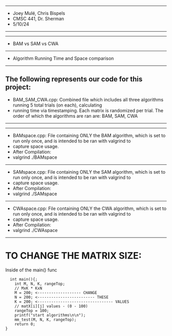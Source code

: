 ****************************
* Joey Mulé, Chris Bispels 
* CMSC 441, Dr. Sherman	  
* 5/10/24		   
****************************
-----------------------------------------------
- BAM vs SAM vs CWA                           
-----------------------------------------------
- Algorithm Running Time and Space comparison 
-----------------------------------------------

The following represents our code for this project:
------------------------------------------------------------------------------------------------------------------------------------
- BAM_SAM_CWA.cpp: Combined file which includes all three algorithms running 5 total trials (on each), calculating		   
- running time via timestamping. Each matrix is randomized per trial. The order of which the algorithms are ran are: BAM, SAM, CWA 
------------------------------------------------------------------------------------------------------------------------------------
-----------------------------------------------------------------------------------------------------------------------------------
- BAMspace.cpp: File containing ONLY the BAM algorithm, which is set to run only once, and is intended to be ran with valgrind to 
- capture space usage.														  
- After Compilation:												                  
- valgrind ./BAMspace												                  
-----------------------------------------------------------------------------------------------------------------------------------
- SAMspace.cpp: File containing ONLY the SAM algorithm, which is set to run only once, and is intended to be ran with valgrind to 
- capture space usage.											 	                  
- After Compilation:													          
- valgrind ./SAMspace														  
-----------------------------------------------------------------------------------------------------------------------------------
- CWAspace.cpp: File containing ONLY the CWA algorithm, which is set to run only once, and is intended to be ran with valgrind to 
- capture space usage.														  
- After Compilation:													 	  
- valgrind ./CWAspace														  
-----------------------------------------------------------------------------------------------------------------------------------

  TO CHANGE THE MATRIX SIZE: 
==============================

Inside of the main() func

```
  int main(){;
    int M, N, K, rangeTop;
    // MxK * KxN
    M = 200; <------------------- CHANGE
    N = 200; <------------------------- THESE
    K = 200; <--------------------------------- VALUES
	// matX[i][j] values - (0 - 100)
    rangeTop = 100;
	printf("start algorithms\n\n");
    mm_test(M, N, K, rangeTop);
    return 0;
}
```


